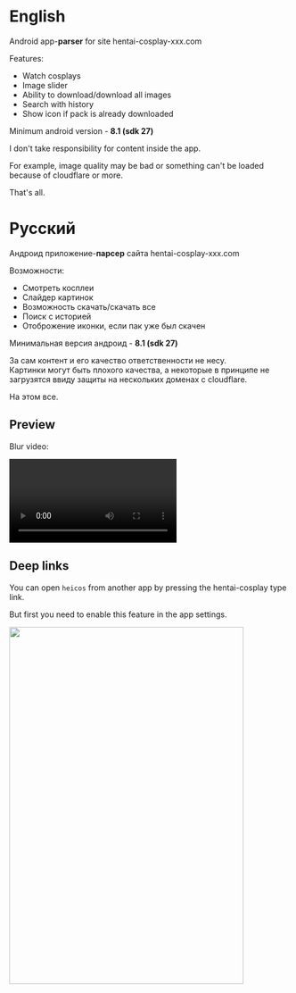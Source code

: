 # English

Android app-<b>parser</b> for site hentai-cosplay-xxx.com

Features:

* Watch cosplays
* Image slider
* Ability to download/download all images
* Search with history
* Show icon if pack is already downloaded 

Minimum android version - <b>8.1 (sdk 27)</b>

I don't take responsibility for content inside the app.

For example, image quality may be bad or something can't be loaded because of cloudflare or more.

That's all.

# Русский

Андроид приложение-<b>парсер</b> сайта hentai-cosplay-xxx.com

Возможности:

* Смотреть косплеи
* Слайдер картинок
* Возможность скачать/скачать все
* Поиск с историей
* Отоброжение иконки, если пак уже был скачен


Минимальная версия андроид - <b>8.1 (sdk 27)</b>

За сам контент и его качество ответственности не несу.<br>
Картинки могут быть плохого качества, а некоторые в принципе не загрузятся ввиду защиты на нескольких доменах с cloudflare.

На этом все.

## Preview

Blur video:

<video src = "https://github.com/user-attachments/assets/f4243982-4928-4c67-838d-4fff80ea1f8e"></video>

## Deep links

You can open `heicos` from another app by pressing the hentai-cosplay type link.

But first you need to enable this feature in the app settings.

<img src="https://github.com/user-attachments/assets/ce33f718-1de4-4cea-9e35-b343a363e8b6" width="420" height="640">
